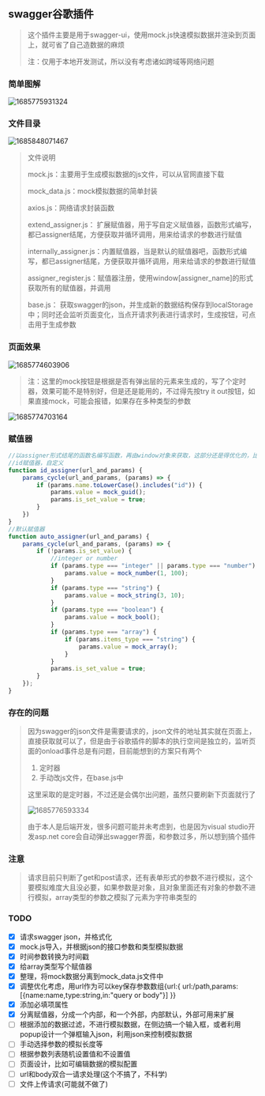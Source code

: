 ## swagger谷歌插件

> 这个插件主要是用于swagger-ui，使用mock.js快速模拟数据并渲染到页面上，就可省了自己造数据的麻烦
>
> 注：仅用于本地开发测试，所以没有考虑诸如跨域等网络问题

### 简单图解

![1685775931324](/images/1685775931324.jpg)

### 文件目录

![1685848071467](/images/1685848071467.jpg)

> 文件说明
>
> mock.js：主要用于生成模拟数据的js文件，可以从官网直接下载
>
> mock_data.js：mock模拟数据的简单封装
>
> axios.js：网络请求封装函数
>
> extend_assigner.js： 扩展赋值器，用于写自定义赋值器，函数形式编写，都已assigner结尾，方便获取并循环调用，用来给请求的参数进行赋值
>
> internally_assigner.js：内置赋值器，当是默认的赋值器吧，函数形式编写，都已assigner结尾，方便获取并循环调用，用来给请求的参数进行赋值
>
> assigner_register.js：赋值器注册，使用window[assigner_name]的形式获取所有的赋值器，并调用
>
> base.js： 获取swagger的json，并生成新的数据结构保存到localStorage中；同时还会监听页面变化，当点开请求列表进行请求时，生成按钮，可点击用于生成参数

### 页面效果

![1685774603906](/images/1685774603906.jpg)

> 注：这里的mock按钮是根据是否有弹出层的元素来生成的，写了个定时器，效果可能不是特别好，但是还是能用的，不过得先按try it out按钮，如果直接mock，可能会报错，如果存在多种类型的参数

![1685774703164](/images/1685774703164.jpg)

### 赋值器

```javascript
//以assigner形式结尾的函数名编写函数，再由window对象来获取，这部分还是得优化的，比如mock还是封装出来会好点
//id赋值器，自定义
function id_assigner(url_and_params) {
    params_cycle(url_and_params, (params) => {
        if (params.name.toLowerCase().includes("id")) {
            params.value = mock_guid();
            params.is_set_value = true;
        }
    })
}
//默认赋值器
function auto_assigner(url_and_params) {
    params_cycle(url_and_params, (params) => {
        if (!params.is_set_value) {
            //integer or number
            if (params.type === "integer" || params.type === "number") {
                params.value = mock_number(1, 100);
            }
            if (params.type === "string") {
                params.value = mock_string(3, 10);
            }
            if (params.type === "boolean") {
                params.value = mock_bool();
            }
            if (params.type === "array") {
                if (params.items_type === "string") {
                    params.value = mock_array();
                }
            }
            params.is_set_value = true;
        }
    });
}
```

### 存在的问题

> 因为swagger的json文件是需要请求的，json文件的地址其实就在页面上，直接获取就可以了，但是由于谷歌插件的脚本的执行空间是独立的，监听页面的onload事件总是有问题，目前能想到的方案只有两个
>
> 1. 定时器
> 2. 手动改js文件，在base.js中
>
> 这里采取的是定时器，不过还是会偶尔出问题，虽然只要刷新下页面就行了
>
> ![1685776593334](/images/1685776593334.jpg)
>
> 由于本人是后端开发，很多问题可能并未考虑到，也是因为visual studio开发asp.net core会自动弹出swagger界面，和参数过多，所以想到搞个插件

### 注意

> 请求目前只判断了get和post请求，还有表单形式的参数不进行模拟，这个要模拟难度大且没必要，如果参数是对象，且对象里面还有对象的参数不进行模拟，array类型的参数之模拟了元素为字符串类型的

### TODO

- [x] 请求swagger json，并格式化
- [x] mock.js导入，并根据json的接口参数和类型模拟数据
- [x] 时间参数转换为时间戳
- [x] 给array类型写个赋值器
- [x] 整理，将mock数据分离到mock_data.js文件中
- [x] 调整优化考虑，用url作为可以key保存参数数组{url:{ url:/path,params:[{name:name,type:string,in:"query or body"}] }}
- [x] 添加必填项属性
- [x] 分离赋值器，分成一个内部，和一个外部，内部默认，外部可用来扩展
- [ ] 根据添加的数据过滤，不进行模拟数据，在侧边搞一个输入框，或者利用popup设计一个弹框输入json，利用json来控制模拟数据
- [ ] 手动选择参数的模拟长度等
- [ ] 根据参数列表随机设置值和不设置值
- [ ] 页面设计，比如可编辑数据的模拟配置
- [ ] url和body双合一请求处理(这个不搞了，不科学)
- [ ] 文件上传请求(可能就不做了)